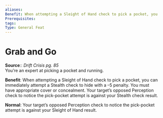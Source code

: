 ```yaml
---
aliases: 
Benefit: When attempting a Sleight of Hand check to pick a pocket, you can immediately attempt a Stealth check to hide with a –5 penalty. You must have appropriate cover or concealment. Your target’s opposed Perception check to notice the pick-pocket attempt is against your Stealth check result.
Prerequisites: 
tags: 
Type: General Feat
---
```


# Grab and Go

**Source**:: _Drift Crisis pg. 85_  
You’re an expert at picking a pocket and running.

**Benefit**: When attempting a Sleight of Hand check to pick a pocket, you can immediately attempt a Stealth check to hide with a –5 penalty. You must have appropriate cover or concealment. Your target’s opposed Perception check to notice the pick-pocket attempt is against your Stealth check result.

**Normal**: Your target’s opposed Perception check to notice the pick-pocket attempt is against your Sleight of Hand result.
